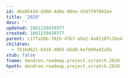 ```yaml
---
id: dba0543d-dd60-4d8a-904e-d347f9f862ee
title: '2020'
desc: ''
updated: 1601139430377
created: 1601139430377
parent: c17fa26b-702b-47b7-a9a2-4a8218fc26e4
children:
  - f81bd621-b918-4003-b6d8-6efd99a42a5b
stub: false
fname: dendron.roadmap.project.scratch.2020
hpath: dendron.roadmap.project.scratch.2020
---
```


